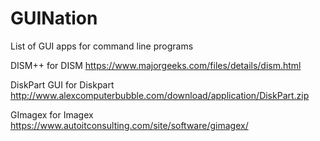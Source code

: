 # GUINation
List of GUI apps for command line programs

DISM++ for DISM
https://www.majorgeeks.com/files/details/dism.html

DiskPart GUI for Diskpart
http://www.alexcomputerbubble.com/download/application/DiskPart.zip

GImagex for Imagex
https://www.autoitconsulting.com/site/software/gimagex/


